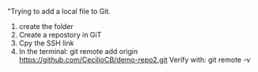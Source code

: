 "Trying to add a local file to Git.
1. create the folder
2. Create a repostory in GiT
3. Cpy the SSH link
4. In the terminal: git remote add origin https://github.com/CecilioCB/demo-repo2.git
Verify with: git remote -v